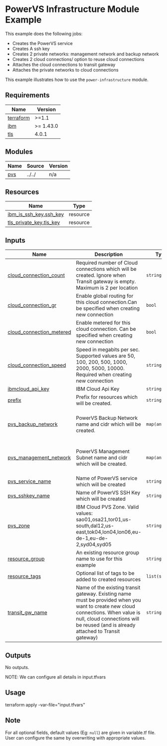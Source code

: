# PowerVS Infrastructure Module Example

This example does the following jobs:
- Creates the PowerVS service
- Creates A ssh key
- Creates 2 private networks: management network and backup network
- Creates 2 cloud connections/ option to reuse cloud connections
- Attaches the cloud connections to transit gateway
- Attaches the private networks to cloud connections


This example illustrates how to use the `power-infrastructure` module.

<!-- BEGINNING OF PRE-COMMIT-TERRAFORM DOCS HOOK -->
## Requirements

| Name | Version |
|------|---------|
| <a name="requirement_terraform"></a> [terraform](#requirement\_terraform) | >=1.1 |
| <a name="requirement_ibm"></a> [ibm](#requirement\_ibm) | >= 1.43.0 |
| <a name="requirement_tls"></a> [tls](#requirement\_tls) | 4.0.1 |

## Modules

| Name | Source | Version |
|------|--------|---------|
| <a name="module_pvs"></a> [pvs](#module\_pvs) | ../../ | n/a |

## Resources

| Name | Type |
|------|------|
| [ibm_is_ssh_key.ssh_key](https://registry.terraform.io/providers/IBM-Cloud/ibm/latest/docs/resources/is_ssh_key) | resource |
| [tls_private_key.tls_key](https://registry.terraform.io/providers/hashicorp/tls/4.0.1/docs/resources/private_key) | resource |

## Inputs

| Name | Description | Type | Default | Required |
|------|-------------|------|---------|:--------:|
| <a name="input_cloud_connection_count"></a> [cloud\_connection\_count](#input\_cloud\_connection\_count) | Required number of Cloud connections which will be created. Ignore when Transit gateway is empty. Maximum is 2 per location | `string` | `2` | no |
| <a name="input_cloud_connection_gr"></a> [cloud\_connection\_gr](#input\_cloud\_connection\_gr) | Enable global routing for this cloud connection.Can be specified when creating new connection | `bool` | `true` | no |
| <a name="input_cloud_connection_metered"></a> [cloud\_connection\_metered](#input\_cloud\_connection\_metered) | Enable metered for this cloud connection. Can be specified when creating new connection | `bool` | `false` | no |
| <a name="input_cloud_connection_speed"></a> [cloud\_connection\_speed](#input\_cloud\_connection\_speed) | Speed in megabits per sec. Supported values are 50, 100, 200, 500, 1000, 2000, 5000, 10000. Required when creating new connection | `string` | `"5000"` | no |
| <a name="input_ibmcloud_api_key"></a> [ibmcloud\_api\_key](#input\_ibmcloud\_api\_key) | IBM Cloud Api Key | `string` | `null` | no |
| <a name="input_prefix"></a> [prefix](#input\_prefix) | Prefix for resources which will be created. | `string` | `"pvs"` | no |
| <a name="input_pvs_backup_network"></a> [pvs\_backup\_network](#input\_pvs\_backup\_network) | PowerVS Backup Network name and cidr which will be created. | `map(any)` | <pre>{<br>  "cidr": "10.52.0.0/24",<br>  "name": "bkp_net"<br>}</pre> | no |
| <a name="input_pvs_management_network"></a> [pvs\_management\_network](#input\_pvs\_management\_network) | PowerVS Management Subnet name and cidr which will be created. | `map(any)` | <pre>{<br>  "cidr": "10.51.0.0/24",<br>  "name": "mgmt_net"<br>}</pre> | no |
| <a name="input_pvs_service_name"></a> [pvs\_service\_name](#input\_pvs\_service\_name) | Name of PowerVS service which will be created | `string` | `"power-service"` | no |
| <a name="input_pvs_sshkey_name"></a> [pvs\_sshkey\_name](#input\_pvs\_sshkey\_name) | Name of PowerVS SSH Key which will be created | `string` | `"ssh-key-pvs"` | no |
| <a name="input_pvs_zone"></a> [pvs\_zone](#input\_pvs\_zone) | IBM Cloud PVS Zone. Valid values: sao01,osa21,tor01,us-south,dal12,us-east,tok04,lon04,lon06,eu-de-1,eu-de-2,syd04,syd05 | `string` | `"syd04"` | no |
| <a name="input_resource_group"></a> [resource\_group](#input\_resource\_group) | An existing resource group name to use for this example | `string` | `null` | no |
| <a name="input_resource_tags"></a> [resource\_tags](#input\_resource\_tags) | Optional list of tags to be added to created resources | `list(string)` | `[]` | no |
| <a name="input_transit_gw_name"></a> [transit\_gw\_name](#input\_transit\_gw\_name) | Name of the existing transit gateway. Existing name must be provided when you want to create new cloud connections. When value is null, cloud connections will be reused (and is already attached to Transit gateway) | `string` | `null` | no |

## Outputs

No outputs.
<!-- END OF PRE-COMMIT-TERRAFORM DOCS HOOK -->

NOTE: We can configure all details in input.tfvars

## Usage

terraform apply -var-file="input.tfvars"

## Note

For all optional fields, default values (Eg: `null`) are given in variable.tf file. User can configure the same by overwriting with appropriate values.
